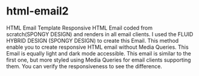 # html-email2
HTML Email Template
Responsive HTML Email coded from scratch(SPONGY DESIGN) and renders in all email clients.
I used the FLUID HYBRID DESIGN (SPONGY DESIGN) to create this Email.
This method enable you to create responsive HTML email without Media Queries.
This Email is equally light and dark mode accessible.
This email is similar to the first one, but more styled using Media Queries for email clients supporting them. You can verify the responsiveness to see the difference.
